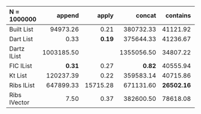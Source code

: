 | N = 1000000 | append | apply | concat | contains | drop | filter | fold | init | map | prepend | reverse | tail | take | update |
| :--- | ---: | ---: | ---: | ---: | ---: | ---: | ---: | ---: | ---: | ---: | ---: | ---: | ---: | ---: |
| Built List | 94973.26 | 0.21 | 380732.33 | 41121.92 | 118859.35 | 318154.29 | 82565.76 | 245146.00 | 286799.00 | 129947.56 | 289693.14 | 232318.33 | 112959.00 | 95336.17 |
| Dart List | 0.33 | **0.19** | 375644.33 | 41236.67 | 105873.53 | 279523.29 | 80842.40 |   | 275266.13 | 0.39 | 266198.13 | 222042.80 | 111324.70 | **0.24** |
| Dartz IList | 1003185.50 |   | 1355056.50 | 34807.22 |   | **199933.57** | **57013.22** |   | 627843.75 | **0.14** | **108115.95** | 0.31 |   |   |
| FIC IList | **0.31** | 0.27 | **0.82** | 40555.94 | 179478.25 | 256661.78 | 84990.71 | 369767.17 | 319165.29 | 136359.63 | 513696.25 | 390459.00 | 190295.58 | 109198.52 |
| Kt List | 120237.39 | 0.22 | 359583.14 | 40715.86 | 207137.83 | 215214.90 | 89224.45 | 423587.80 | 342700.14 |   | 168045.43 | 318480.00 | 212643.00 |   |
| Ribs IList | 647899.33 | 15715.28 | 671131.60 | **26502.16** | 15829.18 | 216155.67 | 77170.23 | 996579.00 | 645931.25 | 0.15 | 120555.71 | **0.05** | 80054.32 | 181526.45 |
| Ribs IVector | 7.50 | 0.37 | 382600.50 | 78618.08 | **49.55** | 224418.30 | 136614.60 | **5.71** | **180282.33** | 33.69 | 548051.75 | 5.71 | **31.24** | 361290.33 |
